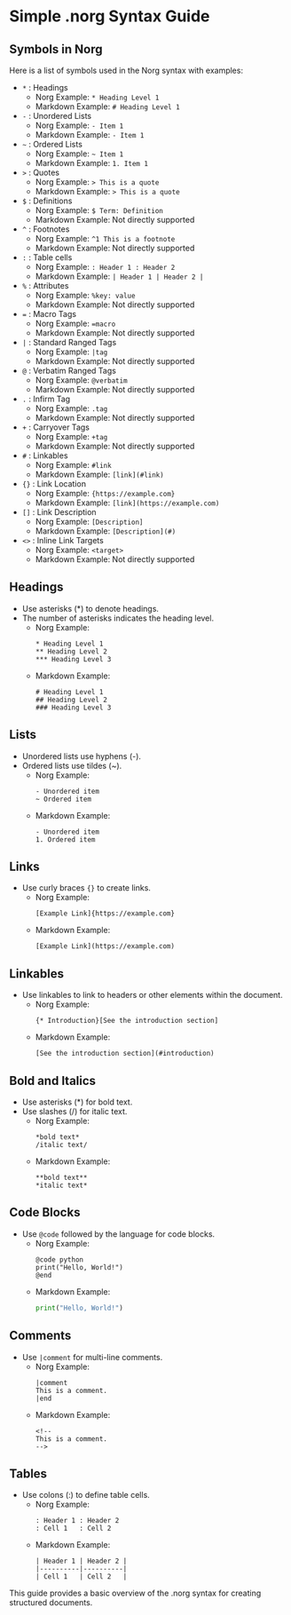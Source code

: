 # Simple .norg Syntax Guide

## Symbols in Norg

Here is a list of symbols used in the Norg syntax with examples:

- `*` : Headings
  - Norg Example: `* Heading Level 1`
  - Markdown Example: `# Heading Level 1`
- `-` : Unordered Lists
  - Norg Example: `- Item 1`
  - Markdown Example: `- Item 1`
- `~` : Ordered Lists
  - Norg Example: `~ Item 1`
  - Markdown Example: `1. Item 1`
- `>` : Quotes
  - Norg Example: `> This is a quote`
  - Markdown Example: `> This is a quote`
- `$` : Definitions
  - Norg Example: `$ Term: Definition`
  - Markdown Example: Not directly supported
- `^` : Footnotes
  - Norg Example: `^1 This is a footnote`
  - Markdown Example: Not directly supported
- `:` : Table cells
  - Norg Example: `: Header 1 : Header 2`
  - Markdown Example: `| Header 1 | Header 2 |`
- `%` : Attributes
  - Norg Example: `%key: value`
  - Markdown Example: Not directly supported
- `=` : Macro Tags
  - Norg Example: `=macro`
  - Markdown Example: Not directly supported
- `|` : Standard Ranged Tags
  - Norg Example: `|tag`
  - Markdown Example: Not directly supported
- `@` : Verbatim Ranged Tags
  - Norg Example: `@verbatim`
  - Markdown Example: Not directly supported
- `.` : Infirm Tag
  - Norg Example: `.tag`
  - Markdown Example: Not directly supported
- `+` : Carryover Tags
  - Norg Example: `+tag`
  - Markdown Example: Not directly supported
- `#` : Linkables
  - Norg Example: `#link`
  - Markdown Example: `[link](#link)`
- `{}` : Link Location
  - Norg Example: `{https://example.com}`
  - Markdown Example: `[link](https://example.com)`
- `[]` : Link Description
  - Norg Example: `[Description]`
  - Markdown Example: `[Description](#)`
- `<>` : Inline Link Targets
  - Norg Example: `<target>`
  - Markdown Example: Not directly supported

## Headings
- Use asterisks (*) to denote headings.
- The number of asterisks indicates the heading level.
  - Norg Example:
    ```
    * Heading Level 1
    ** Heading Level 2
    *** Heading Level 3
    ```
  - Markdown Example:
    ```
    # Heading Level 1
    ## Heading Level 2
    ### Heading Level 3
    ```

## Lists
- Unordered lists use hyphens (-).
- Ordered lists use tildes (~).
  - Norg Example:
    ```
    - Unordered item
    ~ Ordered item
    ```
  - Markdown Example:
    ```
    - Unordered item
    1. Ordered item
    ```

## Links
- Use curly braces `{}` to create links.
  - Norg Example:
    ```
    [Example Link]{https://example.com}
    ```
  - Markdown Example:
    ```
    [Example Link](https://example.com)
    ```

## Linkables
- Use linkables to link to headers or other elements within the document.
  - Norg Example:
    ```
    {* Introduction}[See the introduction section]
    ```
  - Markdown Example:
    ```
    [See the introduction section](#introduction)
    ```

## Bold and Italics
- Use asterisks (*) for bold text.
- Use slashes (/) for italic text.
  - Norg Example:
    ```
    *bold text*
    /italic text/
    ```
  - Markdown Example:
    ```
    **bold text**
    *italic text*
    ```

## Code Blocks
- Use `@code` followed by the language for code blocks.
  - Norg Example:
    ```
    @code python
    print("Hello, World!")
    @end
    ```
  - Markdown Example:
    ```python
    print("Hello, World!")
    ```

## Comments
- Use `|comment` for multi-line comments.
  - Norg Example:
    ```
    |comment
    This is a comment.
    |end
    ```
  - Markdown Example:
    ```
    <!--
    This is a comment.
    -->
    ```

## Tables
- Use colons (:) to define table cells.
  - Norg Example:
    ```
    : Header 1 : Header 2
    : Cell 1   : Cell 2
    ```
  - Markdown Example:
    ```
    | Header 1 | Header 2 |
    |----------|----------|
    | Cell 1   | Cell 2   |
    ```

This guide provides a basic overview of the .norg syntax for creating structured documents.
